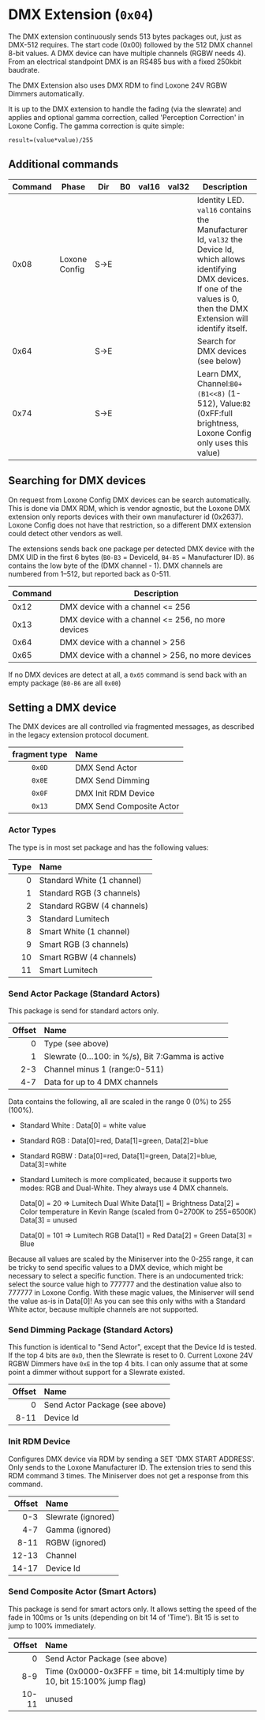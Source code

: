 # DMX Extension (`0x04`)

The DMX extension continuously sends 513 bytes packages out, just as DMX-512 requires. The start code (0x00) followed by the 512 DMX channel 8-bit values. A DMX device can have multiple channels (RGBW needs 4). From an electrical standpoint DMX is an RS485 bus with a fixed 250kbit baudrate.

The DMX Extension also uses DMX RDM to find Loxone 24V RGBW Dimmers automatically.

It is up to the DMX extension to handle the fading (via the slewrate) and applies and optional gamma correction, called 'Perception Correction' in Loxone Config. The gamma correction is quite simple:

    result=(value*value)/255


## Additional commands

| Command |      Phase    | Dir | B0 | val16 | val32 | Description |
| ------- | ------------- | --- | -- | ----- | ----- | ----------- |
|  0x08   | Loxone Config | S→E |    |       |       | Identity LED. `val16` contains the Manufacturer Id, `val32` the Device Id, which allows identifying DMX devices. If one of the values is 0, then the DMX Extension will identify itself. |
|  0x64   |               | S→E |    |       |       | Search for DMX devices (see below) |
|  0x74   |               | S→E |    |       |       | Learn DMX, Channel:`B0+(B1<<8)` (1-512), Value:`B2` (0xFF:full brightness, Loxone Config only uses this value) |

## Searching for DMX devices

On request from Loxone Config DMX devices can be search automatically. This is done via DMX RDM, which is vendor agnostic, but the Loxone DMX extension only reports devices with their own manufacturer id (0x2637). Loxone Config does not have that restriction, so a different DMX extension could detect other vendors as well.

The extensions sends back one package per detected DMX device with the DMX UID in the first 6 bytes (`B0-B3` = DeviceId, `B4-B5` = Manufacturer ID). `B6` contains the low byte of the (DMX channel - 1). DMX channels are numbered from 1–512, but reported back as 0-511.

| Command | Description |
| ------- | ----------- |
|  0x12   | DMX device with a channel <= 256 |
|  0x13   | DMX device with a channel <= 256, no more devices |
|  0x64   | DMX device with a channel > 256 |
|  0x65   | DMX device with a channel > 256, no more devices |

If no DMX devices are detect at all, a `0x65` command is send back with an empty package (`B0-B6` are all `0x00`)

## Setting a DMX device

The DMX devices are all controlled via fragmented messages, as described in the legacy extension protocol document.

| fragment type | Name |
| :-----------: | :---------- |
|       `0x0D`  | DMX Send Actor |
|       `0x0E`  | DMX Send Dimming |
|       `0x0F`  | DMX Init RDM Device |
|       `0x13`  | DMX Send Composite Actor |

### Actor Types

The type is in most set package and has the following values:

|   Type | Name |
| -----: | :---------- |
|      0 | Standard White (1 channel) |
|      1 | Standard RGB (3 channels) |
|      2 | Standard RGBW (4 channels) |
|      3 | Standard Lumitech |
|      8 | Smart White (1 channel) |
|      9 | Smart RGB (3 channels) |
|     10 | Smart RGBW (4 channels) |
|     11 | Smart Lumitech |

### Send Actor Package (Standard Actors)

This package is send for standard actors only.

| Offset | Name |
| -----: | :---------- |
|      0 | Type (see above) |
|      1 | Slewrate (0…100: in %/s), Bit 7:Gamma is active |
|    2-3 | Channel minus 1 (range:0-511) |
|    4-7 | Data for up to 4 DMX channels |

Data contains the following, all are scaled in the range 0 (0%) to 255 (100%).

- Standard White : Data[0] = white value
- Standard RGB : Data[0]=red, Data[1]=green, Data[2]=blue
- Standard RGBW : Data[0]=red, Data[1]=green, Data[2]=blue, Data[3]=white
- Standard Lumitech is more complicated, because it supports two modes: RGB and Dual-White. They always use 4 DMX channels.

    Data[0] = 20 => Lumitech Dual White
    Data[1] = Brightness
    Data[2] = Color temperature in Kevin Range (scaled from 0=2700K to 255=6500K)
    Data[3] = unused

    Data[0] = 101 => Lumitech RGB
    Data[1] = Red
    Data[2] = Green
    Data[3] = Blue

Because all values are scaled by the Miniserver into the 0-255 range, it can be tricky to send specific values to a DMX device, which might be necessary to select a specific function. There is an undocumented trick: select the source value high to 777777 and the destination value also to 777777 in Loxone Config. With these magic values, the Miniserver will send the value as-is in Data[0]! As you can see this only withs with a Standard White actor, because multiple channels are not supported.

### Send Dimming Package (Standard Actors)

This function is identical to "Send Actor", except that the Device Id is tested. If the top 4 bits are `0xD`, then the Slewrate is reset to 0. Current Loxone 24V RGBW Dimmers have `0xE` in the top 4 bits. I can only assume that at some point a dimmer without support for a Slewrate existed.

| Offset | Name |
| -----: | :---------- |
|      0 | Send Actor Package (see above) |
|   8-11 | Device Id |

### Init RDM Device

Configures DMX device via RDM by sending a SET 'DMX START ADDRESS'. Only sends to the Loxone Manufacturer ID. The extension tries to send this RDM command 3 times. The Miniserver does not get a response from this command.

| Offset | Name |
| -----: | :---------- |
|    0-3 | Slewrate (ignored) |
|    4-7 | Gamma (ignored) |
|   8-11 | RGBW (ignored) |
|  12-13 | Channel |
|  14-17 | Device Id |

### Send Composite Actor (Smart Actors)

This package is send for smart actors only. It allows setting the speed of the fade in 100ms or 1s units (depending on bit 14 of 'Time'). Bit 15 is set to jump to 100% immediately.

| Offset | Name |
| -----: | :---------- |
|      0 | Send Actor Package (see above) |
|    8-9 | Time (0x0000-0x3FFF = time, bit 14:multiply time by 10, bit 15:100% jump flag) |
|  10-11 | unused |
